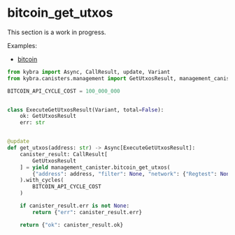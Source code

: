 # bitcoin_get_utxos

This section is a work in progress.

Examples:

-   [bitcoin](https://github.com/demergent-labs/kybra/tree/main/examples/bitcoin)

```python
from kybra import Async, CallResult, update, Variant
from kybra.canisters.management import GetUtxosResult, management_canister

BITCOIN_API_CYCLE_COST = 100_000_000


class ExecuteGetUtxosResult(Variant, total=False):
    ok: GetUtxosResult
    err: str


@update
def get_utxos(address: str) -> Async[ExecuteGetUtxosResult]:
    canister_result: CallResult[
        GetUtxosResult
    ] = yield management_canister.bitcoin_get_utxos(
        {"address": address, "filter": None, "network": {"Regtest": None}}
    ).with_cycles(
        BITCOIN_API_CYCLE_COST
    )

    if canister_result.err is not None:
        return {"err": canister_result.err}

    return {"ok": canister_result.ok}
```
